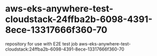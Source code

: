 # aws-eks-anywhere-test-cloudstack-24ffba2b-6098-4391-8ece-13317666f360-70
repository for use with E2E test job aws-eks-anywhere-test-cloudstack:24ffba2b-6098-4391-8ece-13317666f360-70
